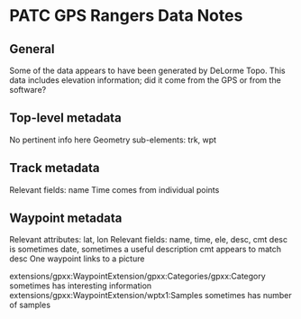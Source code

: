 PATC GPS Rangers Data Notes
===========================

General
-------

Some of the data appears to have been generated by DeLorme Topo. This data includes elevation information; did it come from the GPS or from the software?

Top-level metadata
------------------

No pertinent info here
Geometry sub-elements: trk, wpt

Track metadata
--------------

Relevant fields: name
Time comes from individual points

Waypoint metadata
-----------------

Relevant attributes: lat, lon
Relevant fields: name, time, ele, desc, cmt
desc is sometimes date, sometimes a useful description
cmt appears to match desc
One waypoint links to a picture

extensions/gpxx:WaypointExtension/gpxx:Categories/gpxx:Category sometimes has interesting information
extensions/gpxx:WaypointExtension/wptx1:Samples sometimes has number of samples
